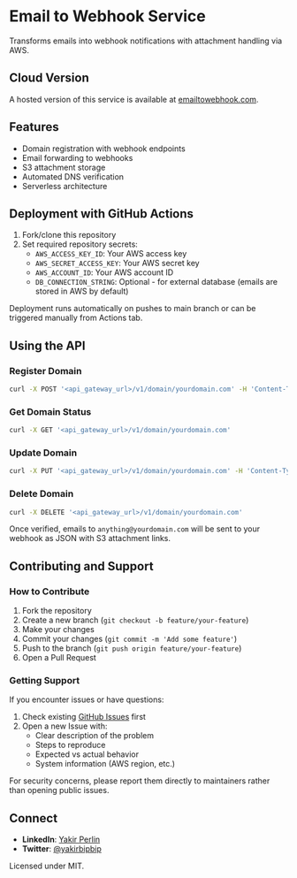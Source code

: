 # Email to Webhook Service

Transforms emails into webhook notifications with attachment handling via AWS.

## Cloud Version

A hosted version of this service is available at [emailtowebhook.com](https://emailtowebhook.com/dashboard).

## Features

- Domain registration with webhook endpoints
- Email forwarding to webhooks
- S3 attachment storage
- Automated DNS verification
- Serverless architecture

## Deployment with GitHub Actions

1. Fork/clone this repository
2. Set required repository secrets:
   - `AWS_ACCESS_KEY_ID`: Your AWS access key
   - `AWS_SECRET_ACCESS_KEY`: Your AWS secret key
   - `AWS_ACCOUNT_ID`: Your AWS account ID
   - `DB_CONNECTION_STRING`: Optional - for external database (emails are stored in AWS by default)

Deployment runs automatically on pushes to main branch or can be triggered manually from Actions tab.

## Using the API

### Register Domain

```sh
curl -X POST '<api_gateway_url>/v1/domain/yourdomain.com' -H 'Content-Type: application/json' -d '{"webhook": "https://your-webhook-endpoint.com/path"}'
```

### Get Domain Status

```sh
curl -X GET '<api_gateway_url>/v1/domain/yourdomain.com'
```

### Update Domain

```sh
curl -X PUT '<api_gateway_url>/v1/domain/yourdomain.com' -H 'Content-Type: application/json' -d '{"webhook": "https://your-new-webhook-endpoint.com/path"}'
```

### Delete Domain

```sh
curl -X DELETE '<api_gateway_url>/v1/domain/yourdomain.com'
```

Once verified, emails to `anything@yourdomain.com` will be sent to your webhook as JSON with S3 attachment links.

## Contributing and Support

### How to Contribute

1. Fork the repository
2. Create a new branch (`git checkout -b feature/your-feature`)
3. Make your changes
4. Commit your changes (`git commit -m 'Add some feature'`)
5. Push to the branch (`git push origin feature/your-feature`)
6. Open a Pull Request

### Getting Support

If you encounter issues or have questions:

1. Check existing [GitHub Issues](https://github.com/emailtowebhook/emailtowebhook/issues) first
2. Open a new Issue with:
   - Clear description of the problem
   - Steps to reproduce
   - Expected vs actual behavior
   - System information (AWS region, etc.)

For security concerns, please report them directly to maintainers rather than opening public issues.

## Connect

- **LinkedIn**: [Yakir Perlin](https://www.linkedin.com/in/yakirperlin/)
- **Twitter**: [@yakirbipbip](https://x.com/yakirbipbip)

Licensed under MIT.
